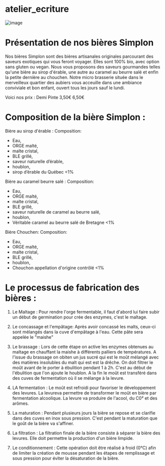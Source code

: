 # atelier_ecriture

![image](https://i.imgur.com/pRimrhR.png)

# Présentation de nos bières Simplon 
Nos bières Simplon sont des bières artisanales originales parcourant des saveurs exotiques qui vous feront voyager. Elles sont 100% bio, avec option sans gluten ou vegan. Nous vous proposons des saveurs gourmandes telles qu'une bière au sirop d'érable, une autre au caramel au beurre salé et enfin la petite dernière au chouchen. 
Notre micro brasserie située dans le merveilleux quartier des aubiers vous acceuille dans une ambiance conviviale et bon enfant, ouvert tous les jours sauf le lundi. 

Voici nos prix :
Demi        Pinte 
3,50€       6,50€


# Composition de la bière Simplon : 

Bière au sirop d'érable : 
Composition:
- Eau, 
- ORGE malté, 
- malte cristal, 
- BLE grillé, 
- saveur naturelle d’érable, 
- houblon, 
- sirop d’érable du Québec <1%


Bière au caramel beurre salé : 
Composition:
- Eau, 
- ORGE malté, 
- malte cristal, 
- BLE grillé, 
- saveur naturelle de caramel au beurre salé, 
- houblon, 
- Véritable caramel au beurre salé de Bretagne <1%

Bière Chouchen:
Composition: 
- Eau, 
- ORGE malté, 
- malte cristal, 
- BLE grillé, 
- houblon, 
- Chouchon appellation d'origine contrôlé <1%


# Le processus de fabrication des bières : 

1. Le Maltage : 
Pour rendre l'orge fermentable, il faut d'abord lui faire subir un début de germination pour crée des enzymes, c'est le maltage.

2. Le concassage et l'empâtage:
Après avoir concassé les malts, ceux-ci sont mélangés dans la cuve d'empâtage à l'eau. Cette pâte sera appelée le "maishe"

3. Le brassage : 
Lors de cette étape on active les enzymes obtenues au maltage en chauffant la maishe à différents palliers de températures. 
A l'issue du brassage on obiten un jus sucré qui est le moût mélangé avec des matières insolubles du malt qui est est la drêche. On doit filtrer le moût avant de le porter à ébulition pendant 1 à 2h. C'est au début de l'ébulition que l'on ajoute le houblon. 
A la fin le moût est transféré dans des cuves de fermentation où il se mélange à la levure. 

4. LA fermentation : 
Le moût est refroidi pour favoriser le développement des levures. 
La levureva permettre de transformer le moût en bière par fermentation alcoolique. 
La levure va produire de l'acool, du C0² et des arômes.

5. La maturation : 
Pendant plusieurs jours la bière se repose et se clarifie dans des cuves en inox sous pression. 
C'est pendant la maturation que le goût de la bière va s'affiner. 

6. La filtration : 
La filtration finale de la bière consiste à séparer la bière des levures.
Elle doit permettre la production d'un bière limpide.

7. Le conditionnement : 
Cette opération doit être réalisé à froid (0°C) afin de limiter la création de mousse pendant les étapes de remplissage et sous pression pour éviter la désaturation de la bière. 

